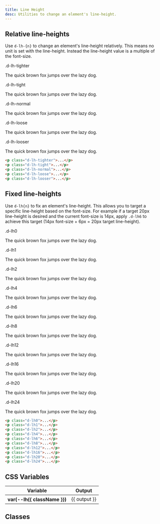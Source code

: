 ```yaml
---
title: Line Height
desc: Utilities to change an element's line-height.
---
```


## Relative line-heights

Use `d-lh-{n}` to change an element's line-height relatively. This means no unit is set with the line-height. Instead the line-height value is a multiple of the font-size.

<code-well-header class="d-d-flex d-jc-center d-fd-column d-p24 d-bgc-purple-100 d-w100p d-hmn102" custom>
  <div class="d-d-grid d-gg16 d-ai-center" style="grid-template-columns: 10rem 1fr">
    <div class="d-fs-100 d-ff-mono d-fc-purple-400 d-fco75">.d-lh-tighter</div>
    <div><p class="d-fs-300 d-lh-tighter d-bgc-purple-200 d-bgo25">The quick brown fox jumps over the lazy dog.</p></div>
    <div class="d-fs-100 d-ff-mono d-fc-purple-400 d-fco75">.d-lh-tight</div>
    <div><p class="d-fs-300 d-lh-tight d-bgc-purple-200 d-bgo25">The quick brown fox jumps over the lazy dog.</p></div>
    <div class="d-fs-100 d-ff-mono d-fc-purple-400 d-fco75">.d-lh-normal</div>
    <div><p class="d-fs-300 d-lh-normal d-bgc-purple-200 d-bgo25">The quick brown fox jumps over the lazy dog.</p></div>
    <div class="d-fs-100 d-ff-mono d-fc-purple-400 d-fco75">.d-lh-loose</div>
    <div><p class="d-fs-300 d-lh-loose d-bgc-purple-200 d-bgo25">The quick brown fox jumps over the lazy dog.</p></div>
    <div class="d-fs-100 d-ff-mono d-fc-purple-400 d-fco75">.d-lh-looser</div>
    <div><p class="d-fs-300 d-lh-looser d-bgc-purple-200 d-bgo25">The quick brown fox jumps over the lazy dog.</p></div>
  </div>
</code-well-header>

```html
<p class="d-lh-tighter">...</p>
<p class="d-lh-tight">...</p>
<p class="d-lh-normal">...</p>
<p class="d-lh-loose">...</p>
<p class="d-lh-looser">...</p>
```

## Fixed line-heights

Use `d-lh{n}` to fix an element's line-height. This allows you to target a specific line-height based on the font-size. For example if a target 20px line-height is desired and the current font-size is 14px, apply `.d-lh6` to achieve this target (14px font-size + 6px = 20px target line-height).

<code-well-header class="d-d-flex d-jc-center d-fd-column d-p24 d-bgc-yellow-100 d-w100p d-hmn102" custom>
  <div class="d-d-grid d-gg16 d-ai-center" style="grid-template-columns: 10rem 1fr">
    <div class="d-fs-100 d-ff-mono d-fc-yellow-500">.d-lh0</div>
    <div><p class="d-fs-300 d-lh0 d-fc-yellow-600 d-bgc-yellow-200 d-bgo50">The quick brown fox jumps over the lazy dog.</p></div>
    <div class="d-fs-100 d-ff-mono d-fc-yellow-500">.d-lh1</div>
    <div><p class="d-fs-300 d-lh1 d-fc-yellow-600 d-bgc-yellow-200 d-bgo50">The quick brown fox jumps over the lazy dog.</p></div>
    <div class="d-fs-100 d-ff-mono d-fc-yellow-500">.d-lh2</div>
    <div><p class="d-fs-300 d-lh2 d-fc-yellow-600 d-bgc-yellow-200 d-bgo50">The quick brown fox jumps over the lazy dog.</p></div>
    <div class="d-fs-100 d-ff-mono d-fc-yellow-500">.d-lh4</div>
    <div><p class="d-fs-300 d-lh4 d-fc-yellow-600 d-bgc-yellow-200 d-bgo50">The quick brown fox jumps over the lazy dog.</p></div>
    <div class="d-fs-100 d-ff-mono d-fc-yellow-500">.d-lh6</div>
    <div><p class="d-fs-300 d-lh6 d-fc-yellow-600 d-bgc-yellow-200 d-bgo50">The quick brown fox jumps over the lazy dog.</p></div>
    <div class="d-fs-100 d-ff-mono d-fc-yellow-500">.d-lh8</div>
    <div><p class="d-fs-300 d-lh8 d-fc-yellow-600 d-bgc-yellow-200 d-bgo50">The quick brown fox jumps over the lazy dog.</p></div>
    <div class="d-fs-100 d-ff-mono d-fc-yellow-500">.d-lh12</div>
    <div><p class="d-fs-300 d-lh12 d-fc-yellow-600 d-bgc-yellow-200 d-bgo50">The quick brown fox jumps over the lazy dog.</p></div>
    <div class="d-fs-100 d-ff-mono d-fc-yellow-500">.d-lh16</div>
    <div><p class="d-fs-300 d-lh16 d-fc-yellow-600 d-bgc-yellow-200 d-bgo50">The quick brown fox jumps over the lazy dog.</p></div>
    <div class="d-fs-100 d-ff-mono d-fc-yellow-500">.d-lh20</div>
    <div><p class="d-fs-300 d-lh20 d-fc-yellow-600 d-bgc-yellow-200 d-bgo50">The quick brown fox jumps over the lazy dog.</p></div>
    <div class="d-fs-100 d-ff-mono d-fc-yellow-500">.d-lh24</div>
    <div><p class="d-fs-300 d-lh24 d-fc-yellow-600 d-bgc-yellow-200 d-bgo50">The quick brown fox jumps over the lazy dog.</p></div>
  </div>
</code-well-header>

```html
<p class="d-lh0">...</p>
<p class="d-lh1">...</p>
<p class="d-lh2">...</p>
<p class="d-lh4">...</p>
<p class="d-lh6">...</p>
<p class="d-lh8">...</p>
<p class="d-lh12">...</p>
<p class="d-lh16">...</p>
<p class="d-lh20">...</p>
<p class="d-lh24">...</p>
```

<script setup>
  import { lineHeight } from '@data/type.json';
</script>

## CSS Variables

<div class="d-h464 d-of-y-scroll d-bb d-bc-black-200">
  <table class="d-table dialtone-doc-table">
    <thead>
      <tr>
        <th scope="col" class="d-w25p">Variable</th>
        <th scope="col">Output</th>
      </tr>
    </thead>
    <tbody>
      <tr v-for="{ class: className, output } in lineHeight.slice(0, -1)">
        <th scope="row" class="d-ff-mono d-fc-purple-400 d-fw-normal d-fs-100">
          var(--lh{{ className }})
        </th>
        <td class="d-ff-mono d-fs-100">{{ output }}</td>
      </tr>
    </tbody>
  </table>
</div>

## Classes

<div class="d-h464 d-of-y-scroll d-bb d-bc-black-200">
  <utility-class-table>
    <template #content>
      <tbody>
        <tr v-for="{ class: className, output } in lineHeight.slice(0, -1)">
          <th scope="row" class="d-ff-mono d-fc-purple-400 d-fw-normal d-fs-100">
            .d-lh{{ className }}
          </th>
          <td class="d-ff-mono d-fs-100">
            line-height: var(--lh{{ className }}) !important;
          </td>
        </tr>
      </tbody>
    </template>
  </utility-class-table>
</div>
